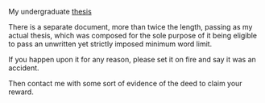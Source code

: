 My undergraduate [thesis](./Neslechanidis_DIT_2022.pdf)

There is a separate document, more than twice the length, passing as my actual thesis, which was composed for the sole purpose of it being eligible to pass an unwritten yet strictly imposed minimum word limit.

If you happen upon it for any reason, please set it on fire and say it was an accident.

Then contact me with some sort of evidence of the deed to claim your reward.
